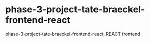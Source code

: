 # phase-3-project-tate-braeckel-frontend-react
phase-3-project-tate-braeckel-frontend-react, REACT frontend
